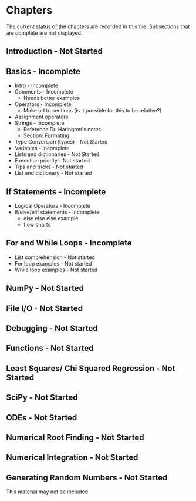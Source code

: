 # Chapters

The current status of the chapters are recorded in this file. Subsections that are complete are not displayed.

## Introduction - Not Started

## Basics - Incomplete

- Intro - Incomplete
- Comments - Incomplete
    - Needs better examples
- Operators - Incomplete
    - Make url to sections (is it possible for this to be relative?)
- Assignment operators
- Strings - Incomplete
    - Reference Dr. Harington's notes
    - Section: Formating
- Type Conversion (types) - Not Started
- Variables - Incomplete
- Lists and dictionaries - Not Started
- Execution priority - Not started
- Tips and tricks - Not started
- List and dictionary - Not started

## If Statements - Incomplete

- Logical Operators - Incomplete
- if/else/elif statements - Incomplete
    - else else else example
    - flow charts

## For and While Loops - Incomplete

- List comprehension - Not started
- For loop examples - Not started
- While loop examples - Not started

## NumPy - Not Started

## File I/O - Not Started

## Debugging - Not Started

## Functions - Not Started

## Least Squares/ Chi Squared Regression - Not Started

## SciPy - Not Started

## ODEs - Not Started

## Numerical Root Finding - Not Started

## Numerical Integration - Not Started

## Generating Random Numbers - Not Started

This material may not be included
